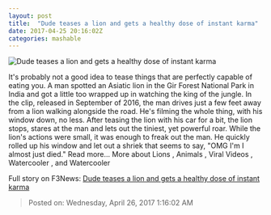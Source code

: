 ```yaml
---
layout: post
title:  "Dude teases a lion and gets a healthy dose of instant karma"
date: 2017-04-25 20:16:02Z
categories: mashable
---
```


![Dude teases a lion and gets a healthy dose of instant karma](http://i.amz.mshcdn.com/fMDcupyw9KDqQUuZNJbTgmoOiEg=/1200x630/2017%2F04%2F25%2F85%2F9c56bf20f97a487182d5818d3a050b0c.efb25.jpg)

It's probably not a good idea to tease things that are perfectly capable of eating you. A man spotted an Asiatic lion in the Gir Forest National Park in India and got a little too wrapped up in watching the king of the jungle. In the clip, released in September of 2016, the man drives just a few feet away from a lion walking alongside the road. He's filming the whole thing, with his window down, no less. After teasing the lion with his car for a bit, the lion stops, stares at the man and lets out the tiniest, yet powerful roar. While the lion's actions were small, it was enough to freak out the man. He quickly rolled up his window and let out a shriek that seems to say, "OMG I'm I almost just died." Read more... More about Lions , Animals , Viral Videos , Watercooler , and Watercooler


Full story on F3News: [Dude teases a lion and gets a healthy dose of instant karma](http://www.f3nws.com/n/PNtv3H)

> Posted on: Wednesday, April 26, 2017 1:16:02 AM
